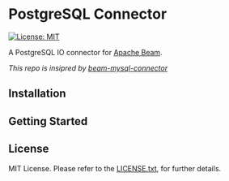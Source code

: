 # PostgreSQL Connector

[![License: MIT](https://img.shields.io/badge/License-MIT-yellow.svg)](https://opensource.org/licenses/MIT)

A PostgreSQL IO connector for [Apache Beam](https://beam.apache.org/).

*This repo is insipred by [beam-mysql-connector](https://github.com/esakik/beam-mysql-connector)*

## Installation

## Getting Started

## License
MIT License. Please refer to the [LICENSE.txt](https://github.com/esaki01/beam-mysql-connector/blob/master/LICENSE.txt), for further details.
